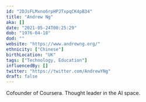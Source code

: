 ```yaml
---
id: "2DJsFLMxno6rpHPJTxpqCK4pB34"
title: "Andrew Ng"
aka: []
date: "2021-05-24T00:25:29"
dob: "1976-04-18"
dod: ""
website: "https://www.andrewng.org/"
ethnicity: ["Chinese"]
birthLocation: "UK"
tags: ["Technology, Education"]
influencedBy: []
twitter: "https://twitter.com/AndrewYNg"
draft: false
---
```


Cofounder of Coursera. Thought leader in the AI space.

